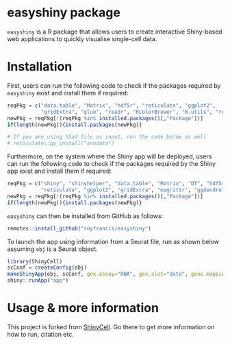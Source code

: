 # easyshiny package

`easyshiny` is a R package that allows users to create interactive Shiny-based 
web applications to quickly visualise single-cell data.

# Installation

First, users can run the following code to check if the packages required by 
`easyshiny` exist and install them if required:

``` r
reqPkg = c("data.table", "Matrix", "hdf5r", "reticulate", "ggplot2", 
           "gridExtra", "glue", "readr", "RColorBrewer", "R.utils", "remotes", "Seurat")
newPkg = reqPkg[!(reqPkg %in% installed.packages()[,"Package"])]
if(length(newPkg)){install.packages(newPkg)}

# If you are using h5ad file as input, run the code below as well
# reticulate::py_install("anndata")
```

Furthermore, on the system where the Shiny app will be deployed, users can run 
the following code to check if the packages required by the Shiny app exist 
and install them if required:

``` r
reqPkg = c("shiny", "shinyhelper", "data.table", "Matrix", "DT", "hdf5r", 
           "reticulate", "ggplot2", "gridExtra", "magrittr", "ggdendro")
newPkg = reqPkg[!(reqPkg %in% installed.packages()[,"Package"])]
if(length(newPkg)){install.packages(newPkg)}
```

`easyshiny` can then be installed from GitHub as follows:

``` r
remotes::install_github("royfrancis/easyshiny")
```

To launch the app using information from a Seurat file, run as shown below assuming `obj` is a Seurat object.

```r
library(ShinyCell)
scConf = createConfig(obj)
makeShinyApp(obj, scConf, gex.assay="RNA", gex.slot="data", gene.mapping = FALSE, shiny.title = "My Awesome App", shiny.dir="app")
shiny::runApp("app")
```

# Usage & more information

This project is forked from [ShinyCell](https://github.com/SGDDNB/ShinyCell). Go there to get more information on how to run, citation etc.
